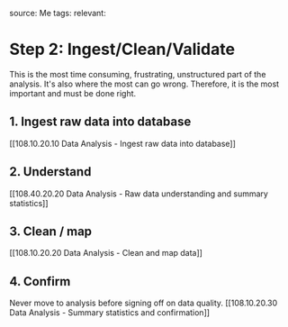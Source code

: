 source: Me
tags: 
relevant: 

# Step 2: Ingest/Clean/Validate

This is the most time consuming, frustrating, unstructured part of the analysis. It's also where the most can go wrong. Therefore, it is the most important and must be done right. 

## 1. Ingest raw data into database
[[108.10.20.10 Data Analysis - Ingest raw data into database]]

## 2. Understand
[[108.40.20.20 Data Analysis - Raw data understanding and summary statistics]]

## 3. Clean / map
[[108.10.20.20 Data Analysis - Clean and map data]]

## 4. Confirm
Never move to analysis before signing off on data quality.
[[108.10.20.30 Data Analysis - Summary statistics and confirmation]]


